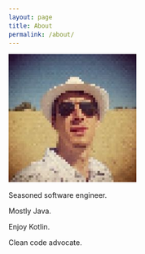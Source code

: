 ```yaml
---
layout: page
title: About
permalink: /about/
---
```

![myself](/assets/myself.jpg)

Seasoned software engineer.

Mostly Java.

Enjoy Kotlin.

Clean code advocate.

